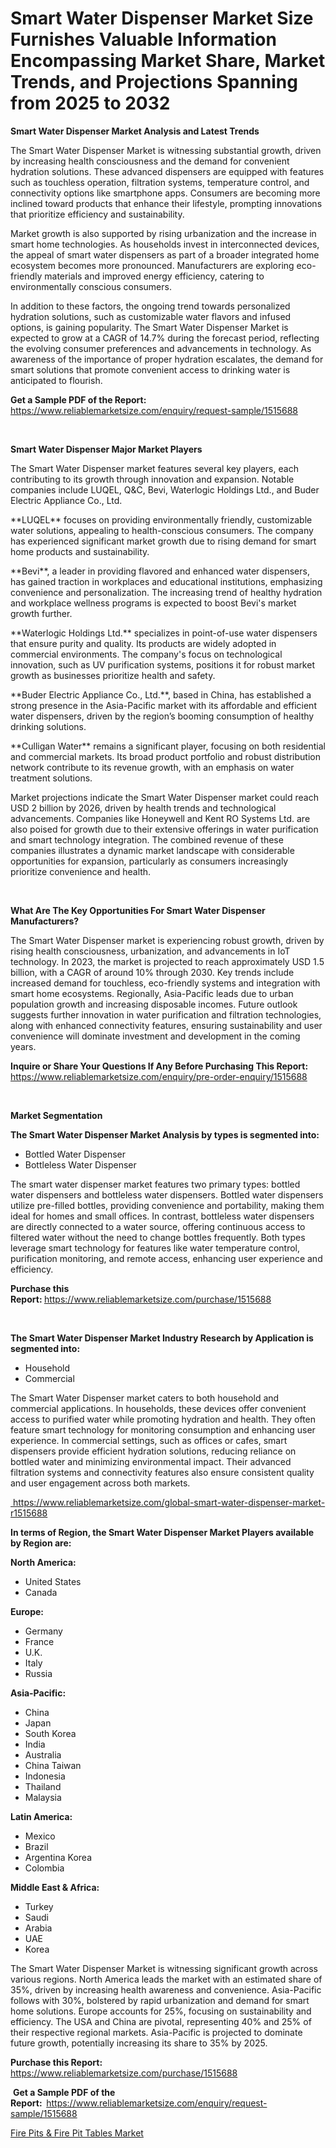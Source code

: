 <p><h1>Smart Water Dispenser Market Size Furnishes Valuable Information Encompassing Market Share, Market Trends, and Projections Spanning from 2025 to 2032</h1></p><p><strong>Smart Water Dispenser Market Analysis and Latest Trends</strong></p>
<p><p>The Smart Water Dispenser Market is witnessing substantial growth, driven by increasing health consciousness and the demand for convenient hydration solutions. These advanced dispensers are equipped with features such as touchless operation, filtration systems, temperature control, and connectivity options like smartphone apps. Consumers are becoming more inclined toward products that enhance their lifestyle, prompting innovations that prioritize efficiency and sustainability.</p><p>Market growth is also supported by rising urbanization and the increase in smart home technologies. As households invest in interconnected devices, the appeal of smart water dispensers as part of a broader integrated home ecosystem becomes more pronounced. Manufacturers are exploring eco-friendly materials and improved energy efficiency, catering to environmentally conscious consumers.</p><p>In addition to these factors, the ongoing trend towards personalized hydration solutions, such as customizable water flavors and infused options, is gaining popularity. The Smart Water Dispenser Market is expected to grow at a CAGR of 14.7% during the forecast period, reflecting the evolving consumer preferences and advancements in technology. As awareness of the importance of proper hydration escalates, the demand for smart solutions that promote convenient access to drinking water is anticipated to flourish.</p></p>
<p><strong>Get a Sample PDF of the Report:&nbsp;</strong> <a href="https://www.reliablemarketsize.com/enquiry/request-sample/1515688?utm_campaign=3525&utm_medium=2&utm_source=Github&utm_content=ia&utm_term=05042025&utm_id=smart-water-dispenser">https://www.reliablemarketsize.com/enquiry/request-sample/1515688</a></p>
<p>&nbsp;</p>
<p><strong>Smart Water Dispenser Major Market Players</strong></p>
<p><p>The Smart Water Dispenser market features several key players, each contributing to its growth through innovation and expansion. Notable companies include LUQEL, Q&C, Bevi, Waterlogic Holdings Ltd., and Buder Electric Appliance Co., Ltd. </p><p>**LUQEL** focuses on providing environmentally friendly, customizable water solutions, appealing to health-conscious consumers. The company has experienced significant market growth due to rising demand for smart home products and sustainability. </p><p>**Bevi**, a leader in providing flavored and enhanced water dispensers, has gained traction in workplaces and educational institutions, emphasizing convenience and personalization. The increasing trend of healthy hydration and workplace wellness programs is expected to boost Bevi's market growth further.</p><p>**Waterlogic Holdings Ltd.** specializes in point-of-use water dispensers that ensure purity and quality. Its products are widely adopted in commercial environments. The company's focus on technological innovation, such as UV purification systems, positions it for robust market growth as businesses prioritize health and safety.</p><p>**Buder Electric Appliance Co., Ltd.**, based in China, has established a strong presence in the Asia-Pacific market with its affordable and efficient water dispensers, driven by the region’s booming consumption of healthy drinking solutions.</p><p>**Culligan Water** remains a significant player, focusing on both residential and commercial markets. Its broad product portfolio and robust distribution network contribute to its revenue growth, with an emphasis on water treatment solutions.</p><p>Market projections indicate the Smart Water Dispenser market could reach USD 2 billion by 2026, driven by health trends and technological advancements. Companies like Honeywell and Kent RO Systems Ltd. are also poised for growth due to their extensive offerings in water purification and smart technology integration. The combined revenue of these companies illustrates a dynamic market landscape with considerable opportunities for expansion, particularly as consumers increasingly prioritize convenience and health.</p></p>
<p>&nbsp;</p>
<p><strong>What Are The Key Opportunities For Smart Water Dispenser Manufacturers?</strong></p>
<p><p>The Smart Water Dispenser market is experiencing robust growth, driven by rising health consciousness, urbanization, and advancements in IoT technology. In 2023, the market is projected to reach approximately USD 1.5 billion, with a CAGR of around 10% through 2030. Key trends include increased demand for touchless, eco-friendly systems and integration with smart home ecosystems. Regionally, Asia-Pacific leads due to urban population growth and increasing disposable incomes. Future outlook suggests further innovation in water purification and filtration technologies, along with enhanced connectivity features, ensuring sustainability and user convenience will dominate investment and development in the coming years.</p></p>
<p><strong>Inquire or Share Your Questions If Any Before Purchasing This Report:</strong> <a href="https://www.reliablemarketsize.com/enquiry/pre-order-enquiry/1515688?utm_campaign=3525&utm_medium=2&utm_source=Github&utm_content=ia&utm_term=05042025&utm_id=smart-water-dispenser">https://www.reliablemarketsize.com/enquiry/pre-order-enquiry/1515688</a></p>
<p>&nbsp;</p>
<p><strong>Market Segmentation</strong></p>
<p><strong>The Smart Water Dispenser Market Analysis by types is segmented into:</strong></p>
<p><ul><li>Bottled Water Dispenser</li><li>Bottleless Water Dispenser</li></ul></p>
<p><p>The smart water dispenser market features two primary types: bottled water dispensers and bottleless water dispensers. Bottled water dispensers utilize pre-filled bottles, providing convenience and portability, making them ideal for homes and small offices. In contrast, bottleless water dispensers are directly connected to a water source, offering continuous access to filtered water without the need to change bottles frequently. Both types leverage smart technology for features like water temperature control, purification monitoring, and remote access, enhancing user experience and efficiency.</p></p>
<p><strong>Purchase this Report:&nbsp;</strong><a href="https://www.reliablemarketsize.com/purchase/1515688?utm_campaign=3525&utm_medium=2&utm_source=Github&utm_content=ia&utm_term=05042025&utm_id=smart-water-dispenser">https://www.reliablemarketsize.com/purchase/1515688</a></p>
<p>&nbsp;</p>
<p><strong>The Smart Water Dispenser Market Industry Research by Application is segmented into:</strong></p>
<p><ul><li>Household</li><li>Commercial</li></ul></p>
<p><p>The Smart Water Dispenser market caters to both household and commercial applications. In households, these devices offer convenient access to purified water while promoting hydration and health. They often feature smart technology for monitoring consumption and enhancing user experience. In commercial settings, such as offices or cafes, smart dispensers provide efficient hydration solutions, reducing reliance on bottled water and minimizing environmental impact. Their advanced filtration systems and connectivity features also ensure consistent quality and user engagement across both markets.</p></p>
<p><a href="https://www.reliablemarketsize.com/global-smart-water-dispenser-market-r1515688?utm_campaign=3525&utm_medium=2&utm_source=Github&utm_content=ia&utm_term=05042025&utm_id=smart-water-dispenser">&nbsp;https://www.reliablemarketsize.com/global-smart-water-dispenser-market-r1515688</a></p>
<p><strong>In terms of Region, the Smart Water Dispenser Market Players available by Region are:</strong></p>
<p>
    <p> <strong> North America: </strong>
        <ul>
            <li>United States</li>
            <li>Canada</li>
        </ul>
        </p> 
    <p> <strong> Europe: </strong>
        <ul>
            <li>Germany</li>
            <li>France</li>
            <li>U.K.</li>
            <li>Italy</li>
            <li>Russia</li>
        </ul>
        </p> 
    <p> <strong> Asia-Pacific: </strong>
        <ul>
            <li>China</li>
            <li>Japan</li>
            <li>South Korea</li>
            <li>India</li>
            <li>Australia</li>
            <li>China Taiwan</li>
            <li>Indonesia</li>
            <li>Thailand</li>
            <li>Malaysia</li>
        </ul>
        </p> 
    <p> <strong> Latin America: </strong>
        <ul>
            <li>Mexico</li>
            <li>Brazil</li>
            <li>Argentina Korea</li>
            <li>Colombia</li>
        </ul>
        </p> 
    <p> <strong> Middle East & Africa: </strong>
        <ul>
            <li>Turkey</li>
            <li>Saudi</li>
            <li>Arabia</li>
            <li>UAE</li>
            <li>Korea</li>
        </ul>
    </p>
    </p>
<p><p>The Smart Water Dispenser Market is witnessing significant growth across various regions. North America leads the market with an estimated share of 35%, driven by increasing health awareness and convenience. Asia-Pacific follows with 30%, bolstered by rapid urbanization and demand for smart home solutions. Europe accounts for 25%, focusing on sustainability and efficiency. The USA and China are pivotal, representing 40% and 25% of their respective regional markets. Asia-Pacific is projected to dominate future growth, potentially increasing its share to 35% by 2025.</p></p>
<p><strong>Purchase this Report: </strong><a href="https://www.reliablemarketsize.com/purchase/1515688?utm_campaign=3525&utm_medium=2&utm_source=Github&utm_content=ia&utm_term=05042025&utm_id=smart-water-dispenser">https://www.reliablemarketsize.com/purchase/1515688</a></p>
<p>&nbsp;<strong>Get a Sample PDF of the Report:&nbsp;&nbsp;</strong><a href="https://www.reliablemarketsize.com/enquiry/request-sample/1515688?utm_campaign=3525&utm_medium=2&utm_source=Github&utm_content=ia&utm_term=05042025&utm_id=smart-water-dispenser">https://www.reliablemarketsize.com/enquiry/request-sample/1515688</a></p>
<p><strong></strong></p>
<p><p><a href="https://github.com/sharphadan/Market-Research-Report-List-1/blob/main/fire-pits-fire-pit-tables-market.md?utm_campaign=3525&utm_medium=2&utm_source=Github&utm_content=ia&utm_term=05042025&utm_id=smart-water-dispenser">Fire Pits & Fire Pit Tables Market</a></p></p>